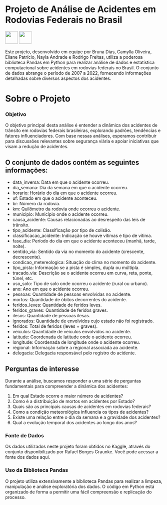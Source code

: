 # Projeto de Análise de Acidentes em Rodovias Federais no Brasil 
<img src="https://cdn.jsdelivr.net/gh/devicons/devicon/icons/python/python-original.svg" width="40" height="40" /> <img src="https://cdn.jsdelivr.net/gh/devicons/devicon/icons/pandas/pandas-original-wordmark.svg" width="40" height="40"/>
          
Este projeto, desenvolvido em equipe por Bruna Dias, Camylla Oliveira, Eliane Patrício, Nayla Andrade e Rodrigo Freitas, utiliza a poderosa biblioteca Pandas em Python para realizar análise de dados e estatística computacional sobre acidentes em rodovias federais no Brasil. O conjunto de dados abrange o período de 2007 a 2022, fornecendo informações detalhadas sobre diversos aspectos dos acidentes.

# Sobre o Projeto
### Objetivo
O objetivo principal desta análise é entender a dinâmica dos acidentes de trânsito em rodovias federais brasileiras, explorando padrões, tendências e fatores influenciadores. Com base nessas análises, esperamos contribuir para discussões relevantes sobre segurança viária e apoiar iniciativas que visam a redução de acidentes.

## O conjunto de dados contém as seguintes informações:

* data_inversa: Data em que o acidente ocorreu.
* dia_semana: Dia da semana em que o acidente ocorreu.
* horario: Horário do dia em que o acidente ocorreu.
* uf: Estado em que o acidente aconteceu.
* br: Número da rodovia.
* km: Quilômetro da rodovia onde ocorreu o acidente.
* municipio: Município onde o acidente ocorreu.
* causa_acidente: Causas relacionadas ao desrespeito das leis de trânsito.
* tipo_acidente: Classificação por tipo de colisão.
* classificacao_acidente: Indicação se houve vítimas e tipo de vítima.
* fase_dia: Período do dia em que o acidente aconteceu (manhã, tarde, noite).
* sentido_via: Sentido da via no momento do acidente (crescente, decrescente).
* condicao_metereologica: Situação do clima no momento do acidente.
* tipo_pista: Informação se a pista é simples, dupla ou múltipla.
* tracado_via: Descrição se o acidente ocorreu em curva, reta, ponte, túnel, etc.
* uso_solo: Tipo de solo onde ocorreu o acidente (rural ou urbano).
* ano: Ano em que o acidente ocorreu.
* pessoas: Quantidade de pessoas envolvidas no acidente.
* mortos: Quantidade de óbitos decorrentes do acidente.
* feridos_leves: Quantidade de feridos leves.
* feridos_graves: Quantidade de feridos graves.
* ilesos: Quantidade de pessoas ilesas.
* ignorados: Quantidade de envolvidos cujo estado não foi registrado.
* feridos: Total de feridos (leves + graves).
* veiculos: Quantidade de veículos envolvidos no acidente.
* latitude: Coordenada de latitude onde o acidente ocorreu.
* longitude: Coordenada de longitude onde o acidente ocorreu.
* regional: Informação sobre a regional associada ao acidente.
* delegacia: Delegacia responsável pelo registro do acidente. <br>

## Perguntas de interesse
Durante a análise, buscamos responder a uma série de perguntas fundamentais para compreender a dinâmica dos acidentes:

1. Em qual Estado ocorre o maior número de acidentes?
2. Como é a distribuição de mortos em acidentes por Estado?
3. Quais são as principais causas de acidentes em rodovias federais?
4. Como a condição meteorológica influencia os tipos de acidentes?
5. Existe uma relação entre o dia da semana e a gravidade dos acidentes?
6. Qual a evolução temporal dos acidentes ao longo dos anos?

### Fonte de Dados
Os dados utilizados neste projeto foram obtidos no Kaggle, através do conjunto disponibilizado por Rafael Borges Graunke. Você pode acessar a fonte dos dados aqui.

### Uso da Biblioteca Pandas
O projeto utiliza extensivamente a biblioteca Pandas para realizar a limpeza, manipulação e análise exploratória dos dados. O código em Python está organizado de forma a permitir uma fácil compreensão e replicação do processo.
